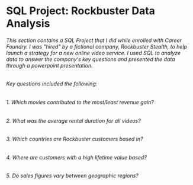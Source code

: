 # SQL Project: Rockbuster Data Analysis
###### This section contains a SQL Project that I did while enrolled with Career Foundry. I was "hired" by a fictional company, Rockbuster Stealth, to help launch a strategy for a new online video service. I used SQL to analyze data to answer the company's key questions and presented the data through a powerpoint presentation. 
###### Key questions included the following:
###### 1. Which movies contributed to the most/least revenue gain? 
###### 2. What was the average rental duration for all videos? 
###### 3. Which countries are Rockbuster customers based in? 
###### 4. Where are customers with a high lifetime value based? 
###### 5. Do sales figures vary between geographic regions? 
